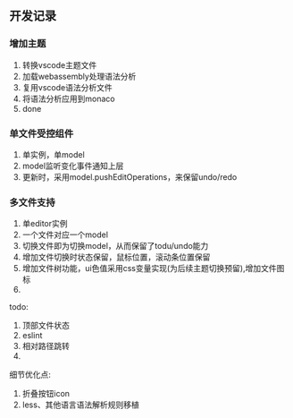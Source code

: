 ## 开发记录

### 增加主题
1. 转换vscode主题文件
2. 加载webassembly处理语法分析
3. 复用vscode语法分析文件
4. 将语法分析应用到monaco
5. done

### 单文件受控组件
1. 单实例，单model
2. model监听变化事件通知上层
3. 更新时，采用model.pushEditOperations，来保留undo/redo

### 多文件支持
1. 单editor实例
2. 一个文件对应一个model
3. 切换文件即为切换model，从而保留了todu/undo能力
4. 增加文件切换时状态保留，鼠标位置，滚动条位置保留
5. 增加文件树功能，ui色值采用css变量实现(为后续主题切换预留),增加文件图标
6. 


todo: 
1. 顶部文件状态
2. eslint
3. 相对路径跳转
4.

细节优化点:
1. 折叠按钮icon
2. less、其他语言语法解析规则移植